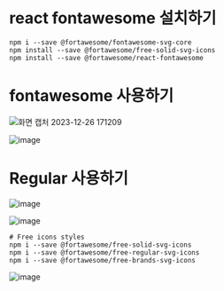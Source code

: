 # react fontawesome 설치하기

```
npm i --save @fortawesome/fontawesome-svg-core
npm install --save @fortawesome/free-solid-svg-icons
npm install --save @fortawesome/react-fontawesome
```


# fontawesome 사용하기
![화면 캡처 2023-12-26 171209](https://github.com/Sary556/react/assets/141836031/8407697b-0b46-4dfe-ab08-b4530a74668f)

![image](https://github.com/Sary556/react/assets/141836031/6c5e00d1-4734-4ed1-bdca-942958030632)

# Regular 사용하기

![image](https://github.com/Sary556/react/assets/141836031/95b25793-2426-4c63-b627-282e6137c552)


![image](https://github.com/Sary556/react/assets/141836031/2bdd1d7a-c9c9-4150-974e-f0ac1f851584)


```
# Free icons styles
npm i --save @fortawesome/free-solid-svg-icons
npm i --save @fortawesome/free-regular-svg-icons
npm i --save @fortawesome/free-brands-svg-icons

```

![image](https://github.com/Sary556/react/assets/141836031/61a4ef3a-731a-4efe-9e59-326249ad8558)

